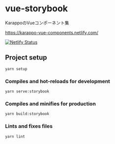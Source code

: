 # vue-storybook
KarappoのVueコンポーネント集

https://karappo-vue-components.netlify.com/

[![Netlify Status](https://api.netlify.com/api/v1/badges/8d34d1a8-b9d9-427e-9cd3-837b18e0663e/deploy-status)](https://app.netlify.com/sites/karappo-vue-components/deploys)

## Project setup
```
yarn setup
```

### Compiles and hot-reloads for development
```
yarn serve:storybook
```

### Compiles and minifies for production
```
yarn build:storybook
```

### Lints and fixes files
```
yarn lint
```
